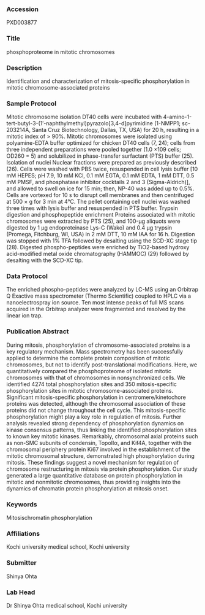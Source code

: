 ### Accession
PXD003877

### Title
phosphoproteome in mitotic chromosomes

### Description
Identification and characterization of mitosis-specific phosphorylation in mitotic chromosome-associated proteins

### Sample Protocol
Mitotic chromosome isolation DT40 cells were incubated with 4-amino-1-tert-butyl-3-(1′-naphthylmethyl)pyrazolo[3,4-d]pyrimidine (1-NMPP1; sc-203214A, Santa Cruz Biotechnology, Dallas, TX, USA) for 20 h, resulting in a mitotic index of > 90%. Mitotic chromosomes were isolated using polyamine-EDTA buffer optimized for chicken DT40 cells (7, 24); cells from three independent preparations were pooled together (1.0 ×109 cells; OD260 = 5) and solubilized in phase-transfer surfactant (PTS) buffer (25).  Isolation of nuclei Nuclear fractions were prepared as previously described (26). Cells were washed with PBS twice, resuspended in cell lysis buffer [10 mM HEPES; pH 7.9, 10 mM KCl, 0.1 mM EGTA, 0.1 mM EDTA, 1 mM DTT, 0.5 mM PMSF, and phosphatase inhibitor cocktails 2 and 3 (Sigma-Aldrich)], and allowed to swell on ice for 15 min; then, NP-40 was added up to 0.5%. Cells are vortexed for 10 s to disrupt cell membranes and then centrifuged at 500 × g for 3 min at 4°C. The pellet containing cell nuclei was washed three times with lysis buffer and resuspended in PTS buffer.  Trypsin digestion and phosphopeptide enrichment Proteins associated with mitotic chromosomes were extracted by PTS (25), and 100-µg aliquots were digested by 1 µg endoproteinase Lys-C (Wako) and 0.4 µg trypsin (Promega, Fitchburg, WI, USA) in 2 mM DTT, 10 mM IAA for 16 h. Digestion was stopped with 1% TFA followed by desalting using the SCD-XC stage tip (28). Digested phospho-peptides were enriched by TiO2-based hydroxy acid-modified metal oxide chromatography (HAMMOC) (29) followed by desalting with the SCD-XC tip.

### Data Protocol
The enriched phospho-peptides were analyzed by LC-MS using an Orbitrap Q Exactive mass spectrometer (Thermo Scientific) coupled to HPLC via a nanoelectrospray ion source. Ten most intense peaks of full MS scans acquired in the Orbitrap analyzer were fragmented and resolved by the linear ion trap.

### Publication Abstract
During mitosis, phosphorylation of chromosome-associated proteins is a key regulatory mechanism. Mass spectrometry has been successfully applied to determine the complete protein composition of mitotic chromosomes, but not to identify post-translational modifications. Here, we quantitatively compared the phosphoproteome of isolated mitotic chromosomes with that of chromosomes in nonsynchronized cells. We identified 4274 total phosphorylation sites and 350 mitosis-specific phosphorylation sites in mitotic chromosome-associated proteins. Significant mitosis-specific phosphorylation in centromere/kinetochore proteins was detected, although the chromosomal association of these proteins did not change throughout the cell cycle. This mitosis-specific phosphorylation might play a key role in regulation of mitosis. Further analysis revealed strong dependency of phosphorylation dynamics on kinase consensus patterns, thus linking the identified phosphorylation sites to known key mitotic kinases. Remarkably, chromosomal axial proteins such as non-SMC subunits of condensin, TopoII&#x3b1;, and Kif4A, together with the chromosomal periphery protein Ki67 involved in the establishment of the mitotic chromosomal structure, demonstrated high phosphorylation during mitosis. These findings suggest a novel mechanism for regulation of chromosome restructuring in mitosis via protein phosphorylation. Our study generated a large quantitative database on protein phosphorylation in mitotic and nonmitotic chromosomes, thus providing insights into the dynamics of chromatin protein phosphorylation at mitosis onset.

### Keywords
Mitosischromatin phosphorylation

### Affiliations
Kochi university
medical school, Kochi university

### Submitter
Shinya Ohta

### Lab Head
Dr Shinya Ohta
medical school, Kochi university



